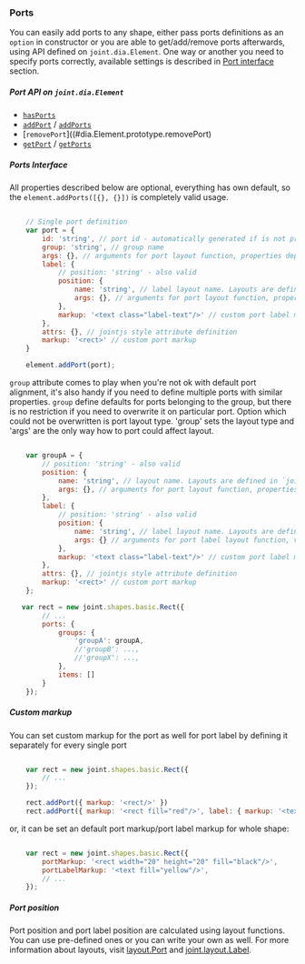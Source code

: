 ### Ports

You can easily add ports to any shape, either pass ports definitions as an `option` in constructor or you
    are able to get/add/remove ports afterwards, using API defined on `joint.dia.Element`. One way or another
    you need to specify ports correctly, available settings is described in [Port interface ](#portinterface) section.

##### Port API on `joint.dia.Element`

* [`hasPorts`](#dia.Element.prototype.hasPorts)
* [`addPort`](#dia.Element.prototype.addPort) / [`addPorts`](#dia.Element.prototype.addPorts)
* [`removePort`]((#dia.Element.prototype.removePort)
* [`getPort`](#dia.Element.prototype.getPort) / [`getPorts`](#dia.Element.prototype.getPorts)

##### <a name="portinterface"></a> Ports Interface

All properties described below are optional, everything has own default, so the `element.addPorts([{}, {}])` is completely valid usage.

```javascript

    // Single port definition
    var port = {
        id: 'string', // port id - automatically generated if is not provided, otherwise must be unique in context of shape
        group: 'string', // group name
        args: {}, // arguments for port layout function, properties depends on type of layout
        label: {
            // position: 'string' - also valid
            position: {
                name: 'string', // label layout name. Layouts are defined in `joint.layout.Label` namespace,
                args: {}, // arguments for port layout function, properties depends on type of layout
            },
            markup: '<text class="label-text"/>' // custom port label markup
        },
        attrs: {}, // jointjs style attribute definition
        markup: '<rect>' // custom port markup
    }

    element.addPort(port);

```
`group` attribute comes to play when you're not ok with default port alignment, it's also handy if you need to define multiple ports with similar properties. `group` define defaults for ports belonging to the group, but there is no restriction if you need to overwrite it on particular port. Option which could not be overwritten is port layout type. 'group' sets the layout type and 'args' are the only way how to port could affect layout.
```javascript

    var groupA = {
        // position: 'string' - also valid
        position: {
            name: 'string', // layout name. Layouts are defined in `joint.layout.Port` namespace,
            args: {}, // arguments for port layout function, properties depends on type of layout
        },
        label: {
            // position: 'string' - also valid
            position: {
                name: 'string', // label layout name. Layouts are defined in `joint.layout.Label` namespace,
                args: {} // arguments for port label layout function, vary depending on the type of layout
            },
            markup: '<text class="label-text"/>' // custom port label markup
        },
        attrs: {}, // jointjs style attribute definition
        markup: '<rect>' // custom port markup
    };

   var rect = new joint.shapes.basic.Rect({
        // ...
        ports: {
            groups: {
                'groupA': groupA,
                //'groupB': ...,
                //'groupX': ...,
            },
            items: []
        }
    });

```

##### Custom markup
You can set custom markup for the port as well for port label by defining it separately for every single port

```javascript

    var rect = new joint.shapes.basic.Rect({
        // ...
    });

    rect.addPort({ markup: '<rect/>' })
    rect.addPort({ markup: '<rect fill="red"/>', label: { markup: '<text/>' }})

```

or, it can be set an default port markup/port label markup for whole shape:

```javascript

    var rect = new joint.shapes.basic.Rect({
        portMarkup: '<rect width="20" height="20" fill="black"/>',
        portLabelMarkup: '<text fill="yellow"/>',
        // ...
    });

```

##### Port position

Port position and port label position are calculated using layout functions. You can use pre-defined ones or you can write your own as well. For more information about layouts, visit [layout.Port](#layout.Port) and [joint.layout.Label](#joint.layout.Label).